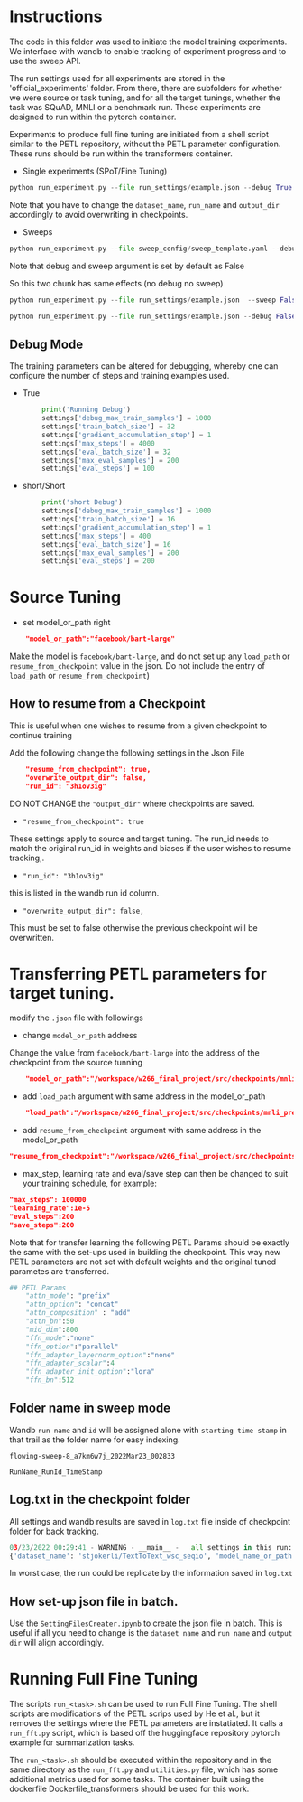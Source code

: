 # Instructions

The code in this folder was used to initiate the model training experiments. We interface with wandb to enable tracking of experiment progress and to use the sweep API. 

The run settings used for all experiments are stored in the 'official_experiments' folder. From there, there are subfolders for whether we were source or task tuning, and for all the target tunings, whether the task was SQuAD, MNLI or a benchmark run. These experiments are designed to run within the pytorch container. 

Experiments to produce full fine tuning are initiated from a shell script similar to the PETL repository, without the PETL parameter configuration. These runs should be run within the transformers container.

* Single experiments (SPoT/Fine Tuning)
```python
python run_experiment.py --file run_settings/example.json --debug True --sweep False
```
Note that you have to change the `dataset_name`, `run_name` and `output_dir` accordingly to avoid overwriting in checkpoints.

* Sweeps
```python
python run_experiment.py --file sweep_config/sweep_template.yaml --debug True --sweep True
```

Note that debug and sweep argument is set by default as False

So this two chunk has same effects (no debug no sweep)

```python
python run_experiment.py --file run_settings/example.json  --sweep False
```

```python
python run_experiment.py --file run_settings/example.json --debug False
```

## Debug Mode

The training parameters can be altered for debugging, whereby one can configure the number of steps and training examples used. 

* True
```python
        print('Running Debug')
        settings['debug_max_train_samples'] = 1000
        settings['train_batch_size'] = 32
        settings['gradient_accumulation_step'] = 1
        settings['max_steps'] = 4000
        settings['eval_batch_size'] = 32
        settings['max_eval_samples'] = 200
        settings['eval_steps'] = 100 
```

* short/Short
```python
        print('short Debug')
        settings['debug_max_train_samples'] = 1000
        settings['train_batch_size'] = 16
        settings['gradient_accumulation_step'] = 1
        settings['max_steps'] = 400
        settings['eval_batch_size'] = 16
        settings['max_eval_samples'] = 200
        settings['eval_steps'] = 200 
```

# Source Tuning

* set model_or_path right

```json
    "model_or_path":"facebook/bart-large"
```
Make the model is `facebook/bart-large`, and do not set up any `load_path` or `resume_from_checkpoint` value in the json. Do not include the entry of `load_path` or `resume_from_checkpoint`)

## How to resume from a Checkpoint

This is useful when one wishes to resume from a given checkpoint to continue training

Add the following change the following settings in the Json File

```Json
    "resume_from_checkpoint": true,
    "overwrite_output_dir": false,
    "run_id": "3h1ov3ig" 
```

DO NOT CHANGE the `"output_dir"` where checkpoints are saved.

* `"resume_from_checkpoint": true`

These settings apply to source and target tuning. The run_id needs to match the original run_id in weights and biases if the user wishes to resume tracking,. 

* `"run_id": "3h1ov3ig"`

this is listed in the wandb run id column. 

* `"overwrite_output_dir": false,`

This must be set to false otherwise the previous checkpoint will be overwritten.

# Transferring PETL parameters for target tuning. 

modify the `.json` file with followings

* change `model_or_path` address

Change the value from `facebook/bart-large` into the address of the checkpoint from the source tunning

```json
    "model_or_path":"/workspace/w266_final_project/src/checkpoints/mnli_prefix_relearn/checkpoint-100000"
```

* add `load_path` argument with same address in the model_or_path

```json
    "load_path":"/workspace/w266_final_project/src/checkpoints/mnli_prefix_relearn/checkpoint-100000"
```

* add `resume_from_checkpoint` argument with same address in the model_or_path
```json
"resume_from_checkpoint":"/workspace/w266_final_project/src/checkpoints/mnli_prefix_relearn/checkpoint-100000"
```

* max_step, learning rate and eval/save step can then be changed to suit your training schedule, for example:

```json
"max_steps": 100000
"learning_rate":1e-5
"eval_steps":200
"save_steps":200
```

Note that for transfer learning the following PETL Params should be exactly the same with the set-ups used in building the checkpoint. This way new PETL parameters are not set with default weights and the original tuned parametes are transferred. 
```python
## PETL Params
    "attn_mode": "prefix"
    "attn_option": "concat"
    "attn_composition" : "add"
    "attn_bn":50
    "mid_dim":800
    "ffn_mode":"none"
    "ffn_option":"parallel"
    "ffn_adapter_layernorm_option":"none"
    "ffn_adapter_scalar":4
    "ffn_adapter_init_option":"lora"
    "ffn_bn":512
```

## Folder name in sweep mode

Wandb `run name` and `id` will be assigned alone with `starting time stamp` in that trail as the folder name for easy indexing.

```
flowing-sweep-8_a7km6w7j_2022Mar23_002833

RunName_RunId_TimeStamp
```

## Log.txt in the checkpoint folder

All settings and wandb results are saved in `log.txt` file inside of checkpoint folder for back tracking.

```python
03/23/2022 00:29:41 - WARNING - __main__ -   all settings in this run:
{'dataset_name': 'stjokerli/TextToText_wsc_seqio', 'model_name_or_path': '/works...}
```

In worst case, the run could be replicate by the information saved in `log.txt`

## How set-up json file in batch.

Use the `SettingFilesCreater.ipynb` to create the json file in batch.
This is useful if all you need to change is the `dataset name` and `run name` and `output dir` will align accordingly.

# Running Full Fine Tuning

The scripts `run_<task>.sh` can be used to run Full Fine Tuning. The shell scripts are modifications of the PETL scrips used by He et al., but it removes the settings where the PETL parameters are instatiated. It calls a `run_fft.py` script, which is based off the huggingface repository pytorch example for summarization tasks. 

The `run_<task>.sh` should be executed within the repository and in the same directory as the `run_fft.py` and `utilities.py` file, which has some additional metrics used for some tasks. The container built using the dockerfile Dockerfile_transformers should be used for this work. 

